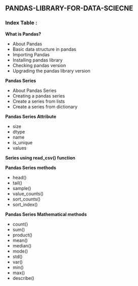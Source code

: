 ## PANDAS-LIBRARY-FOR-DATA-SCIECNE
### Index Table :
**What is Pandas?**
- About Pandas
- Basic data structure in pandas
- Importing Pandas
- Installing pandas library
- Checking pandas version
- Upgrading the pandas library version

**Pandas Series**
- About Pandas Series
- Creating a pandas series
- Create a series from lists
- Create a series from dictionary
  
**Pandas Series Attribute**
- size
- dtype
- name
- is_unique
- values

**Series using read_csv() function**
  
**Pandas Series methods**
  - head()
  - tail()
  - sample()
  - value_counts()
  - sort_counts()
  - sort_index()

**Pandas Series Mathematical methods**
  - count()
  - sum()
  - product()
  - mean()
  - median()
  - mode()
  - std()
  - var()
  - min()
  - max()
  - describe()














